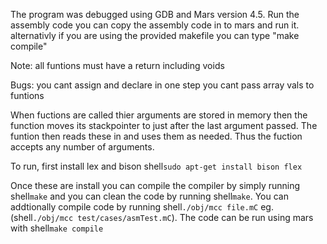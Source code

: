 The program was debugged using GDB and Mars version 4.5. Run the assembly code you can copy the assembly code in to mars and run it. 
alternativly if you are using the provided makefile you can type "make compile"

Note: all funtions must have a return including voids

Bugs: you cant assign and declare in one step
	you cant pass array vals to funtions

When fuctions are called thier arguments are stored in memory then the function moves its stackpointer to just after the last argument passed.
The funtion then reads these in  and uses them as needed. Thus the fuction accepts any number of arguments.

To run, first install lex and bison shell```sudo apt-get install bison flex```

Once these are install you can compile the compiler by simply running shell```make``` and you can clean the code by running shell```make```.
You can addtionally compile code by running shell```./obj/mcc file.mC``` eg. (shell```./obj/mcc test/cases/asmTest.mC```). The code can be run using mars with shell```make compile```
